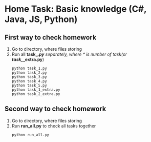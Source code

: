 # Home Task: Basic knowledge (C#, Java, JS, Python)

## First way to check homework

1. Go to directory, where files storing
2. Run all <b>task_*.py</b> separately, where * is number of task(or <b>task_*_extra.py</b>)
    ```
    python task_1.py
    python task_2.py
    python task_3.py
    python task_4.py
    python task_5.py
    python task_1_extra.py
    python task_2_extra.py
    ```

## Second way to check homework

1. Go to directory, where files storing
2. Run <b>run_all.py</b> to check all tasks together
    ```
    python run_all.py
    ```